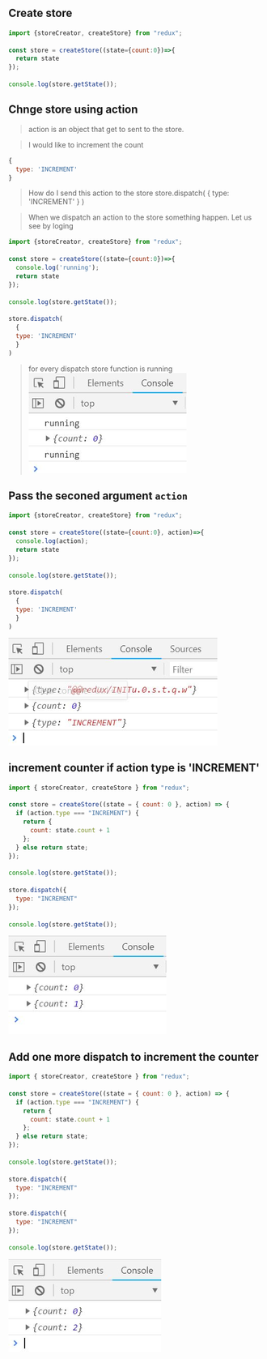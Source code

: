 ## Create store
```js
import {storeCreator, createStore} from "redux";

const store = createStore((state={count:0})=>{
  return state
});

console.log(store.getState());
```
## Chnge store using action
> action is an object that get to sent to the store.

> I would like to increment the count
```js
{
  type: 'INCREMENT'
}

```
> How do I send this action to the store
store.dispatch(
  {
  type: 'INCREMENT'
  }
)

> When we dispatch an action to the store something happen. Let us see by loging

```js
import {storeCreator, createStore} from "redux";

const store = createStore((state={count:0})=>{
  console.log('running');
  return state
});

console.log(store.getState());

store.dispatch(
  {
  type: 'INCREMENT'
  }
)
```
> for every dispatch store function is running
 ![redux](DOC/redux_02.jpg)
## Pass the seconed argument `action`

```js
import {storeCreator, createStore} from "redux";

const store = createStore((state={count:0}, action)=>{
  console.log(action);
  return state
});

console.log(store.getState());

store.dispatch(
  {
  type: 'INCREMENT'
  }
)
```
 ![redux](./DOC/redux_03.jpg)

## increment counter if action type is 'INCREMENT'
```js
import { storeCreator, createStore } from "redux";

const store = createStore((state = { count: 0 }, action) => {
  if (action.type === "INCREMENT") {
    return {
      count: state.count + 1
    };
  } else return state;
});

console.log(store.getState());

store.dispatch({
  type: "INCREMENT"
});

console.log(store.getState());
```
 ![redux](./DOC/redux_04.jpg)

## Add one more dispatch to increment the counter
```js
import { storeCreator, createStore } from "redux";

const store = createStore((state = { count: 0 }, action) => {
  if (action.type === "INCREMENT") {
    return {
      count: state.count + 1
    };
  } else return state;
});

console.log(store.getState());

store.dispatch({
  type: "INCREMENT"
});

store.dispatch({
  type: "INCREMENT"
});

console.log(store.getState());
```
 ![redux](./DOC/redux_05.jpg)

